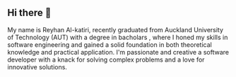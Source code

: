 ## Hi there 👋

My name is Reyhan Al-katiri, recently graduated from Auckland University of Technology (AUT) with a degree in bacholars , where I honed my skills in software engineering and gained a solid foundation in both theoretical knowledge and practical application. I'm passionate and creative a software developer with a knack for solving complex problems and a love for innovative solutions.

<!--
**reyhan2498/reyhan2498** is a ✨ _special_ ✨ repository because its `README.md` (this file) appears on your GitHub profile.

Here are some ideas to get you started:

- 🔭 I’m currently working on ...
- 🌱 I’m currently learning ...
- 👯 I’m looking to collaborate on ...
- 🤔 I’m looking for help with ...
- 💬 Ask me about ...
- 📫 How to reach me: ...
- 😄 Pronouns: ...
- ⚡ Fun fact: ...
-->
